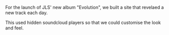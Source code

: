 For the launch of JLS' new album "Evolution", we built a site that revelaed a new track each day.

This used hidden soundcloud players so that we could customise the look and feel.